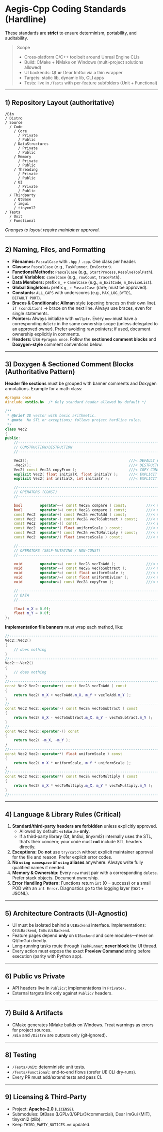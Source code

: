 # Aegis-Cpp Coding Standards (Hardline)

These standards are **strict** to ensure determinism, portability, and auditability.

> Scope
> - Cross‑platform C/C++ toolbelt around Unreal Engine CLIs
> - Build: CMake + NMake on Windows (multi‑project solutions allowed)
> - UI backends: Qt **or** Dear ImGui via a thin wrapper
> - Targets: static lib, dynamic lib, CLI apps
> - Tests: live in `/Tests` with per‑feature subfolders (Unit + Functional)

---

## 1) Repository Layout (authoritative)

```
/Bin
/ Distro
/ Source
  / Code
    / Core
      / Private
      / Public
    / DataStructures
      / Private
      / Public
    / Memory
      / Private
      / Public
    / Threading
      / Private
      / Public
    / UI
      / Private
      / Public
  / Thirdparty
    / QtBase
    / imgui
    / tinyxml2
/ Tests
  / Unit
  / Functional
```

_Changes to layout require maintainer approval._

---

## 2) Naming, Files, and Formatting

- **Filenames:** `PascalCase` with `.hpp` / `.cpp`. One class per header.
- **Classes:** `PascalCase` (e.g., `TaskRunner`, `EnvDoctor`).
- **Functions/Methods:** `PascalCase` (e.g., `StartProcess`, `ResolveToolPath`).
- **Local Variables:** `camelCase` (e.g., `rowCount`, `tracePath`).
- **Data Members:** prefix `m_` + `CamelCase` (e.g., `m_ExitCode`, `m_DeviceList`).  
- **Global Singletons:** prefix `g_` + `PascalCase` (rare; must be approved).
- **Constants:** `ALL_CAPS` with underscores (e.g., `MAX_LOG_BYTES`, `DEFAULT_PORT`).
- **Braces & Conditionals:** **Allman** style (opening braces on their own line).  
  `if (condition)` → brace on the next line. Always use braces, even for single statements.
- **Pointers:** Always initialize with `nullptr`. Every `new` must have a corresponding `delete` in the same ownership scope (unless delegated to an approved owner). Prefer avoiding raw pointers; if used, document ownership explicitly in comments.
- **Headers:** Use `#pragma once`. Follow the **sectioned comment blocks** and **Doxygen‑style** comment conventions below.

---

## 3) Doxygen & Sectioned Comment Blocks (Authoritative Pattern)

**Header file sections** must be grouped with banner comments and Doxygen annotations. Example for a math class:

```cpp
#pragma once
#include <stdio.h>  /* Only standard header allowed by default */

/**
 * @brief 2D vector with basic arithmetic.
 * @note  No STL or exceptions; follows project hardline rules.
 */
class Vec2
{
public:
    //--------------------------------------------------------------------------------------------------------------------------------------------
    // CONSTRUCTION/DESTRUCTION
    //--------------------------------------------------------------------------------------------------------------------------------------------

    Vec2();                                              ///< DEFAULT CONSTRUCTOR (does nothing)
    ~Vec2();                                             ///< DESTRUCTOR (does nothing)
    Vec2( const Vec2& copyFrom );                        ///< COPY CONSTRUCTOR (from another Vec2)
    explicit Vec2( float initialX, float initialY );     ///< EXPLICIT CONSTRUCTOR (float X,Y)
    explicit Vec2( int initialX, int initialY );         ///< EXPLICIT CONSTRUCTOR (int X,Y)

    //--------------------------------------------------------------------------------------------------------------------------------------------
    // OPERATORS (CONST)
    //--------------------------------------------------------------------------------------------------------------------------------------------

    bool        operator==( const Vec2& compare ) const;         ///< vec2 == vec2
    bool        operator!=( const Vec2& compare ) const;         ///< vec2 != vec2
    const Vec2  operator+( const Vec2& vecToAdd ) const;         ///< vec2 + vec2
    const Vec2  operator-( const Vec2& vecToSubtract ) const;    ///< vec2 - vec2
    const Vec2  operator-() const;                               ///< unary negation
    const Vec2  operator*( float uniformScale ) const;           ///< vec2 * float
    const Vec2  operator*( const Vec2& vecToMultiply ) const;    ///< vec2 * vec2
    const Vec2  operator/( float inverseScale ) const;           ///< vec2 / float

    //--------------------------------------------------------------------------------------------------------------------------------------------
    // OPERATORS (SELF-MUTATING / NON-CONST)
    //--------------------------------------------------------------------------------------------------------------------------------------------

    void        operator+=( const Vec2& vecToAdd );              ///< vec2 += vec2
    void        operator-=( const Vec2& vecToSubtract );         ///< vec2 -= vec2
    void        operator*=( const float uniformScale );          ///< vec2 *= float
    void        operator/=( const float uniformDivisor );        ///< vec2 /= float
    void        operator=( const Vec2& copyFrom );               ///< vec2 = vec2

    //--------------------------------------------------------------------------------------------------------------------------------------------
    // DATA
    //--------------------------------------------------------------------------------------------------------------------------------------------

    float m_X = 0.0f;
    float m_Y = 0.0f;
};
```

**Implementation file banners** must wrap each method, like:

```cpp
//--------------------------------------------------------------------------------------------------------------------------------------------
Vec2::Vec2()
{
    // does nothing
}
//--------------------------------------------------------------------------------------------------------------------------------------------
Vec2::~Vec2()
{
    // does nothing
}
//--------------------------------------------------------------------------------------------------------------------------------------------
const Vec2 Vec2::operator+( const Vec2& vecToAdd ) const
{
    return Vec2( m_X + vecToAdd.m_X, m_Y + vecToAdd.m_Y );
}
//--------------------------------------------------------------------------------------------------------------------------------------------
const Vec2 Vec2::operator-( const Vec2& vecToSubtract ) const
{
    return Vec2( m_X - vecToSubtract.m_X, m_Y - vecToSubtract.m_Y );
}
//--------------------------------------------------------------------------------------------------------------------------------------------
const Vec2 Vec2::operator-() const
{
    return Vec2( -m_X, -m_Y );
}
//--------------------------------------------------------------------------------------------------------------------------------------------
const Vec2 Vec2::operator*( float uniformScale ) const
{
    return Vec2( m_X * uniformScale, m_Y * uniformScale );
}
//--------------------------------------------------------------------------------------------------------------------------------------------
const Vec2 Vec2::operator*( const Vec2& vecToMultiply ) const
{
    return Vec2( m_X * vecToMultiply.m_X, m_Y * vecToMultiply.m_Y );
}
//--------------------------------------------------------------------------------------------------------------------------------------------
```

---

## 4) Language & Library Rules (Critical)

1. **Standard/third‑party headers are forbidden** unless explicitly approved.  
   - Allowed by default: **`<stdio.h>` only**.  
   - If a third‑party library (Qt, ImGui, tinyxml2) internally uses the STL, that’s their concern; your code must **not** include STL headers directly.
2. **Exceptions:** Do **not** use `try/catch` without explicit maintainer approval for the file and reason. Prefer explicit error codes.
3. **No `using namespace` or `using` aliases** anywhere. Always write fully qualified names if needed.
4. **Memory & Ownership:** Every `new` must pair with a corresponding `delete`. Prefer stack objects. Document ownership.
5. **Error Handling Pattern:** Functions return `int` (0 = success) or a small POD with an `int Error`. Diagnostics go to the logging layer (text + JSONL).

---

## 5) Architecture Contracts (UI‑Agnostic)

- UI must be isolated behind a `UIBackend` interface. Implementations: `QtUiBackend`, `ImGuiUiBackend`.
- Feature pages depend **only** on `UIBackend` and core modules—never on Qt/ImGui directly.
- Long‑running tasks route through `TaskRunner`; **never block** the UI thread.
- Every action must expose the exact **Preview Command** string before execution (parity with Python app).

---

## 6) Public vs Private

- API headers live in `Public/`; implementations in `Private/`.
- External targets link only against `Public/` headers.

---

## 7) Build & Artifacts

- CMake generates NMake builds on Windows. Treat warnings as errors for project sources.
- `/Bin` and `/Distro` are outputs only (git‑ignored).

---

## 8) Testing

- `/Tests/Unit`: deterministic unit tests.  
- `/Tests/Functional`: end‑to‑end flows (prefer UE CLI dry‑runs).  
- Every PR must add/extend tests and pass CI.

---

## 9) Licensing & Third‑Party

- Project: **Apache‑2.0** (`LICENSE`).  
- Submodules: QtBase (LGPLv3/GPLv3/commercial), Dear ImGui (MIT), tinyxml2 (zlib).  
- Keep `THIRD_PARTY_NOTICES.md` updated.
